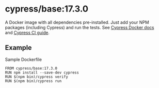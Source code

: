 <!-- WARNING: this file was autogenerated by generate-base-image.js -->
# cypress/base:17.3.0

A Docker image with all dependencies pre-installed.
Just add your NPM packages (including Cypress) and run the tests.
See [Cypress Docker docs](https://on.cypress.io/docker) and
[Cypress CI guide](https://on.cypress.io/ci).

## Example

Sample Dockerfile

```
FROM cypress/base:17.3.0
RUN npm install --save-dev cypress
RUN $(npm bin)/cypress verify
RUN $(npm bin)/cypress run
```
